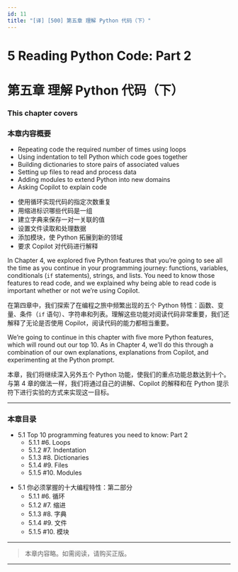 ```yaml
---
id: 11
title: "[译] [500] 第五章 理解 Python 代码（下）"
---
```


# 5 Reading Python Code: Part 2
# 第五章 理解 Python 代码（下）

### This chapter covers
### 本章内容概要

* Repeating code the required number of times using loops
* Using indentation to tell Python which code goes together
* Building dictionaries to store pairs of associated values
* Setting up files to read and process data
* Adding modules to extend Python into new domains
* Asking Copilot to explain code

<!-- -->

* 使用循环实现代码的指定次数重复
* 用缩进标识哪些代码是一组
* 建立字典来保存一对一关联的值
* 设置文件读取和处理数据
* 添加模块，使 Python 拓展到新的领域
* 要求 Copilot 对代码进行解释

In Chapter 4, we explored five Python features that you’re going to see all the time as you continue in your programming journey: functions, variables, conditionals (`if` statements), strings, and lists. You need to know those features to read code, and we explained why being able to read code is important whether or not we’re using Copilot.

在第四章中，我们探索了在编程之旅中频繁出现的五个 Python 特性：函数、变量、条件（`if` 语句）、字符串和列表。理解这些功能对阅读代码非常重要，我们还解释了无论是否使用 Copilot，阅读代码的能力都相当重要。

We’re going to continue in this chapter with five more Python features, which will round out our top 10. As in Chapter 4, we’ll do this through a combination of our own explanations, explanations from Copilot, and experimenting at the Python prompt.

本章，我们将继续深入另外五个 Python 功能，使我们的重点功能总数达到十个。与第 4 章的做法一样，我们将通过自己的讲解、Copilot 的解释和在 Python 提示符下进行实验的方式来实现这一目标。

***

### 本章目录

* 5.1 Top 10 programming features you need to know: Part 2
	* 5.1.1 #6. Loops
	* 5.1.2 #7. Indentation
	* 5.1.3 #8. Dictionaries
	* 5.1.4 #9. Files
	* 5.1.5 #10. Modules

<!-- -->

* 5.1 你必须掌握的十大编程特性：第二部分
    * 5.1.1 #6. 循环
    * 5.1.2 #7. 缩进
    * 5.1.3 #8. 字典
    * 5.1.4 #9. 文件
    * 5.1.5 #10. 模块

***

> 本章内容略。如需阅读，请购买正版。

***
